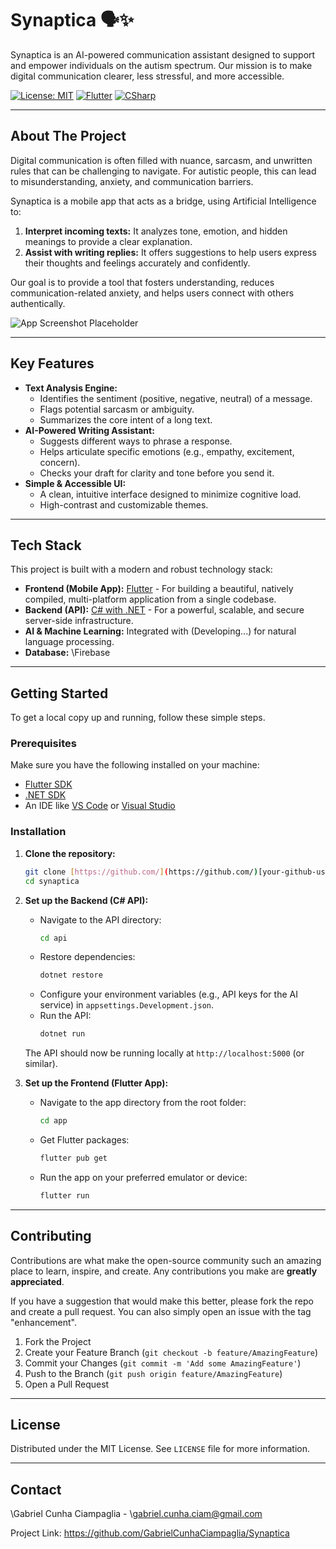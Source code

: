# Synaptica 🗣️✨

Synaptica is an AI-powered communication assistant designed to support and empower individuals on the autism spectrum. Our mission is to make digital communication clearer, less stressful, and more accessible.

[![License: MIT](https://img.shields.io/badge/License-MIT-yellow.svg)](https://opensource.org/licenses/MIT)
[![Flutter](https://img.shields.io/badge/Made%20with-Flutter-blue.svg)](https://flutter.dev)
[![CSharp](https://img.shields.io/badge/Backend-C%23-blueviolet.svg)](https://docs.microsoft.com/en-us/dotnet/csharp/)

---

## About The Project

Digital communication is often filled with nuance, sarcasm, and unwritten rules that can be challenging to navigate. For autistic people, this can lead to misunderstanding, anxiety, and communication barriers.

Synaptica is a mobile app that acts as a bridge, using Artificial Intelligence to:

1.  **Interpret incoming texts:** It analyzes tone, emotion, and hidden meanings to provide a clear explanation.
2.  **Assist with writing replies:** It offers suggestions to help users express their thoughts and feelings accurately and confidently.

Our goal is to provide a tool that fosters understanding, reduces communication-related anxiety, and helps users connect with others authentically.

![App Screenshot Placeholder](https://placehold.co/600x400/2d3748/ffffff?text=Synaptica+App+UI)

---

## Key Features

* **Text Analysis Engine:**
    * Identifies the sentiment (positive, negative, neutral) of a message.
    * Flags potential sarcasm or ambiguity.
    * Summarizes the core intent of a long text.
* **AI-Powered Writing Assistant:**
    * Suggests different ways to phrase a response.
    * Helps articulate specific emotions (e.g., empathy, excitement, concern).
    * Checks your draft for clarity and tone before you send it.
* **Simple & Accessible UI:**
    * A clean, intuitive interface designed to minimize cognitive load.
    * High-contrast and customizable themes.

---

## Tech Stack

This project is built with a modern and robust technology stack:

* **Frontend (Mobile App):** [Flutter](https://flutter.dev/) - For building a beautiful, natively compiled, multi-platform application from a single codebase.
* **Backend (API):** [C# with .NET](https://dotnet.microsoft.com/) - For a powerful, scalable, and secure server-side infrastructure.
* **AI & Machine Learning:** Integrated with \(Developing...) for natural language processing.
* **Database:** \Firebase

---

## Getting Started

To get a local copy up and running, follow these simple steps.

### Prerequisites

Make sure you have the following installed on your machine:

* [Flutter SDK](https://flutter.dev/docs/get-started/install)
* [.NET SDK](https://dotnet.microsoft.com/download)
* An IDE like [VS Code](https://code.visualstudio.com/) or [Visual Studio](https://visualstudio.microsoft.com/)

### Installation

1.  **Clone the repository:**
    ```sh
    git clone [https://github.com/](https://github.com/)[your-github-username]/synaptica.git
    cd synaptica
    ```

2.  **Set up the Backend (C# API):**
    * Navigate to the API directory:
        ```sh
        cd api
        ```
    * Restore dependencies:
        ```sh
        dotnet restore
        ```
    * Configure your environment variables (e.g., API keys for the AI service) in `appsettings.Development.json`.
    * Run the API:
        ```sh
        dotnet run
        ```
    The API should now be running locally at `http://localhost:5000` (or similar).

3.  **Set up the Frontend (Flutter App):**
    * Navigate to the app directory from the root folder:
        ```sh
        cd app
        ```
    * Get Flutter packages:
        ```sh
        flutter pub get
        ```
    * Run the app on your preferred emulator or device:
        ```sh
        flutter run
        ```

---

## Contributing

Contributions are what make the open-source community such an amazing place to learn, inspire, and create. Any contributions you make are **greatly appreciated**.

If you have a suggestion that would make this better, please fork the repo and create a pull request. You can also simply open an issue with the tag "enhancement".

1.  Fork the Project
2.  Create your Feature Branch (`git checkout -b feature/AmazingFeature`)
3.  Commit your Changes (`git commit -m 'Add some AmazingFeature'`)
4.  Push to the Branch (`git push origin feature/AmazingFeature`)
5.  Open a Pull Request

---

## License

Distributed under the MIT License. See `LICENSE` file for more information.

---

## Contact

\Gabriel Cunha Ciampaglia - \gabriel.cunha.ciam@gmail.com

Project Link: https://github.com/GabrielCunhaCiampaglia/Synaptica
